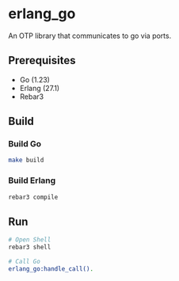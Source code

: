 # erlang_go

An OTP library that communicates to go via ports.

## Prerequisites

- Go (1.23)
- Erlang (27.1)
- Rebar3

## Build

### Build Go

```bash
make build
```

### Build Erlang

```bash
rebar3 compile
```

## Run

```bash
# Open Shell
rebar3 shell

# Call Go 
erlang_go:handle_call().
```
